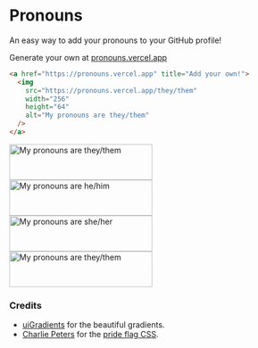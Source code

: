 # Pronouns

An easy way to add your pronouns to your GitHub profile!

Generate your own at [pronouns.vercel.app](https://pronouns.vercel.app/)

```html
<a href="https://pronouns.vercel.app" title="Add your own!">
  <img
    src="https://pronouns.vercel.app/they/them"
    width="256"
    height="64"
    alt="My pronouns are they/them"
  />
</a>
```

<a href="https://pronouns.vercel.app" title="Add your own!">
  <img src="https://pronouns.vercel.app/they/them" width="256" height="64" alt="My pronouns are they/them">
</a>

<a href="https://pronouns.vercel.app" title="Add your own!">
  <img src="https://pronouns.vercel.app/he/him?flag=gay" width="256" height="64" alt="My pronouns are he/him">
</a>

<a href="https://pronouns.vercel.app" title="Add your own!">
  <img src="https://pronouns.vercel.app/she/her?flag=bi" width="256" height="64" alt="My pronouns are she/her">
</a>

<a href="https://pronouns.vercel.app" title="Add your own!">
  <img src="https://pronouns.vercel.app/they/them?gradient=moon%20purple" width="256" height="64" alt="My pronouns are they/them">
</a>

### Credits

- [uiGradients](https://uigradients.com/) for the beautiful gradients.
- [Charlie Peters](https://twitter.com/charlespeters) for the [pride flag CSS](https://lgbtq-css.vercel.app/).
